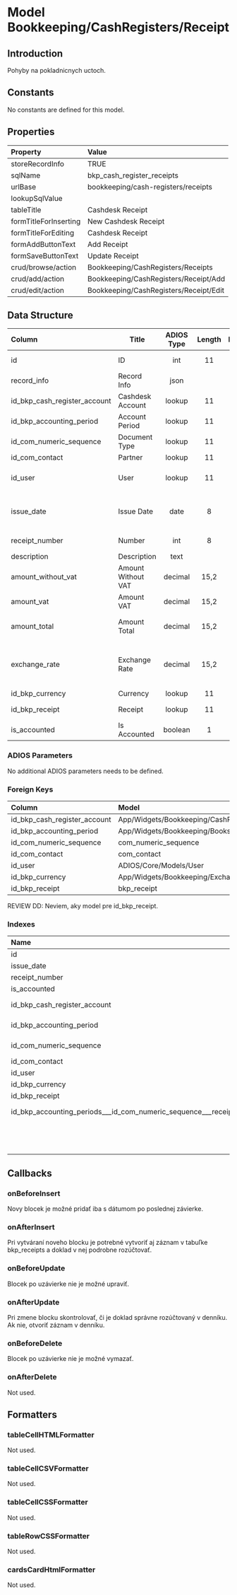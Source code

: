 # Model Bookkeeping/CashRegisters/Receipt

## Introduction

Pohyby na pokladnicnych uctoch.

## Constants

No constants are defined for this model.

## Properties

| Property              | Value                               |
| :-------------------- | :---------------------------------- |
| storeRecordInfo       | TRUE                                |
| sqlName               | bkp_cash_register_receipts           |
| urlBase               | bookkeeping/cash-registers/receipts |
| lookupSqlValue        |                                     |
| tableTitle            | Cashdesk Receipt                    |
| formTitleForInserting | New Cashdesk Receipt                |
| formTitleForEditing   | Cashdesk Receipt                    |
| formAddButtonText     | Add Receipt                         |
| formSaveButtonText    | Update Receipt                      |
| crud/browse/action    | Bookkeeping/CashRegisters/Receipts       |
| crud/add/action       | Bookkeeping/CashRegisters/Receipt/Add    |
| crud/edit/action      | Bookkeeping/CashRegisters/Receipt/Edit   |

## Data Structure

| Column                      | Title              | ADIOS Type | Length | Required | Notes                                         |
| :-------------------------- | ------------------ | :--------: | :----: | :------: | :-------------------------------------------- |
| id                          | ID                 |    int     |   11   |   TRUE   | Unique record ID                              |
| record_info                 | Record Info        |    json    |        |   TRUE   |                                               |
| id_bkp_cash_register_account | Cashdesk Account   |   lookup   |   11   |   TRUE   | ID pokladne                                   |
| id_bkp_accounting_period    | Account Period     |   lookup   |   11   |   TRUE   | ID účtovného obdobia                          |
| id_com_numeric_sequence     | Document Type      |   lookup   |   11   |   TRUE   | ID typu dokumentu                             |
| id_com_contact              | Partner            |   lookup   |   11   |   TRUE   | ID adresára                                   |
| id_user                     | User               |   lookup   |   11   |   TRUE   | ID užívateľa, ktorý doklad vystavil           |
| issue_date                  | Issue Date         |    date    |   8    |   TRUE   | Dátum vystavenia pokladničného dokladu        |
| receipt_number              | Number             |    int     |   8    |   TRUE   | Poradové číslo dokladu                        |
| description                 | Description        |    text    |        |  FALSE   | Popis dokladu                                 |
| amount_without_vat          | Amount Without VAT |  decimal   |  15,2  |   TRUE   | Suma bez DPH                                  |
| amount_vat                  | Amount VAT         |  decimal   |  15,2  |  FALSE   | DPH                                           |
| amount_total                | Amount Total       |  decimal   |  15,2  |   TRUE   | Celková hodnota dokladu                       |
| exchange_rate               | Exchange Rate      |  decimal   |  15,2  |   TRUE   | Kurz meny voči hlavnej mene účtovného obdobia |
| id_bkp_currency             | Currency           |   lookup   |   11   |   TRUE   | ID meny                                       |
| id_bkp_receipt              | Receipt            |   lookup   |   11   |   TRUE   | ID v denníku hlavnej knihy                    |
| is_accounted                | Is Accounted       |  boolean   |   1    |  FALSE   | Je doklad zaúčtovaný                          |

### ADIOS Parameters

No additional ADIOS parameters needs to be defined.

### Foreign Keys

| Column                      | Model                                                   | Relation | OnUpdate | OnDelete |
| :-------------------------- | :------------------------------------------------------ | :------: | -------- | -------- |
| id_bkp_cash_register_account | App/Widgets/Bookkeeping/CashRegisters/Models/Account |   1:N    | Cascade  | Restrict |
| id_bkp_accounting_period    | App/Widgets/Bookkeeping/Books/Models/AccountingPeriod   |   1:N    | Cascade  | Restrict |
| id_com_numeric_sequence     | com_numeric_sequence                                    |   1:N    | Cascade  | Restrict |
| id_com_contact              | com_contact                                             |   1:N    | Cascade  | Restrict |
| id_user                     | ADIOS/Core/Models/User                                  |   1:N    | Cascade  | Restrict |
| id_bkp_currency             | App/Widgets/Bookkeeping/ExchangeRate/Models/Currency    |   1:N    | Cascade  | Restrict |
| id_bkp_receipt              | bkp_receipt                                             |   1:N    | Cascade  | Restrict |

REVIEW DD: Neviem, aky model pre id_bkp_receipt.

### Indexes

| Name                                                                 |  Type   |                  Column + Order |
| :------------------------------------------------------------------- | :-----: | ------------------------------: |
| id                                                                   | PRIMARY |                          id ASC |
| issue_date                                                           |  INDEX  |                  issue_date ASC |
| receipt_number                                                       |  INDEX  |              receipt_number ASC |
| is_accounted                                                         |  INDEX  |                is_accounted ASC |
| id_bkp_cash_register_account                                          |  INDEX  | id_bkp_cash_register_account ASC |
| id_bkp_accounting_period                                             |  INDEX  |    id_bkp_accounting_period ASC |
| id_com_numeric_sequence                                              |  INDEX  |     id_com_numeric_sequence ASC |
| id_com_contact                                                       |  INDEX  |              id_com_contact ASC |
| id_user                                                              |  INDEX  |                     id_user ASC |
| id_bkp_currency                                                      |  INDEX  |             id_bkp_currency ASC |
| id_bkp_receipt                                                       |  INDEX  |              id_bkp_receipt ASC |
| id_bkp_accounting_periods___id_com_numeric_sequence___receipt_number | UNIQUE  |   id_bkp_accounting_periods ASC |
|                                                                      |         |     id_com_numeric_sequence ASC |
|                                                                      |         |              receipt_number ASC |

## Callbacks

### onBeforeInsert

Novy blocek je možné pridať iba s dátumom po poslednej závierke. 

### onAfterInsert

Pri vytváraní noveho blocku je potrebné vytvoriť aj záznam v tabuľke bkp_receipts a doklad v nej podrobne rozúčtovať.

### onBeforeUpdate

Blocek po uzávierke nie je možné upraviť.

### onAfterUpdate

Pri zmene blocku skontrolovať, či je doklad správne rozúčtovaný v denníku. Ak nie, otvoriť záznam v denníku.

### onBeforeDelete

Blocek po uzávierke nie je možné vymazať.

### onAfterDelete

Not used.

## Formatters

### tableCellHTMLFormatter

Not used.

### tableCellCSVFormatter

Not used.

### tableCellCSSFormatter

Not used.

### tableRowCSSFormatter

Not used.

### cardsCardHtmlFormatter

Not used.

